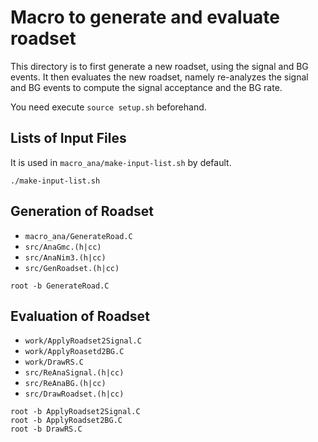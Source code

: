 # Macro to generate and evaluate roadset

This directory is to first generate a new roadset, using the signal and BG events.
It then evaluates the new roadset, namely re-analyzes the signal and BG events to compute the signal acceptance and the BG rate.

You need execute `source setup.sh` beforehand.


## Lists of Input Files

It is used in `macro_ana/make-input-list.sh` by default.

```
./make-input-list.sh
```


## Generation of Roadset

* `macro_ana/GenerateRoad.C`
* `src/AnaGmc.(h|cc)`
* `src/AnaNim3.(h|cc)`
* `src/GenRoadset.(h|cc)`

```
root -b GenerateRoad.C
```


## Evaluation of Roadset

* `work/ApplyRoadset2Signal.C`
* `work/ApplyRoasetd2BG.C`
* `work/DrawRS.C`
* `src/ReAnaSignal.(h|cc)`
* `src/ReAnaBG.(h|cc)`
* `src/DrawRoadset.(h|cc)`

```
root -b ApplyRoadset2Signal.C
root -b ApplyRoadset2BG.C
root -b DrawRS.C
```
